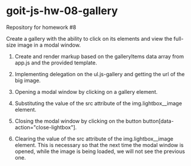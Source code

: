 # goit-js-hw-08-gallery

Repository for homework #8

Create a gallery with the ability to click on its elements and view the full-size image in a modal window.

1. Create and render markup based on the galleryItems data array from app.js and the provided template.

2. Implementing delegation on the ul.js-gallery and getting the url of the big image.

3. Opening a modal window by clicking on a gallery element.

4. Substituting the value of the src attribute of the img.lightbox\_\_image element.

5. Closing the modal window by clicking on the button button[data-action="close-lightbox"].

6. Clearing the value of the src attribute of the img.lightbox\_\_image element. This is necessary so that the next time the modal window is opened, while the image is being loaded, we will not see the previous one.
